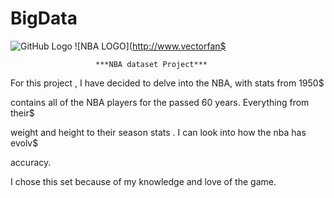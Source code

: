 # BigData

![GitHub Logo](/images/logo.png)               ![NBA LOGO](http://www.vectorfan$



                       ***NBA dataset Project***

  For this project , I have decided to delve into the NBA, with stats from 1950$

contains all of the NBA players for the passed 60 years.  Everything from their$

weight and height to their season stats . I can look into how the nba has evolv$

accuracy.

  I chose this set because of my knowledge and love of the game.

